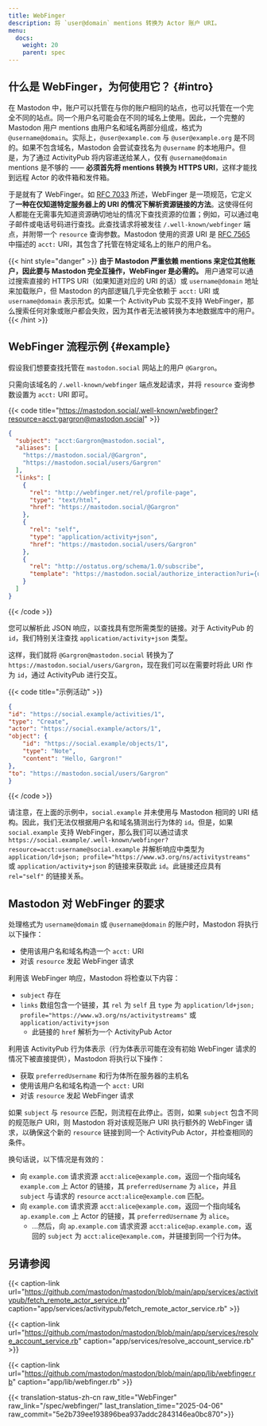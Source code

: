 ```yaml
---
title: WebFinger
description: 将 `user@domain` mentions 转换为 Actor 账户 URI。
menu:
  docs:
    weight: 20
    parent: spec
---
```


## 什么是 WebFinger，为何使用它？ {#intro}

在 Mastodon 中，账户可以托管在与你的账户相同的站点，也可以托管在一个完全不同的站点。同一个用户名可能会在不同的域名上使用。因此，一个完整的 Mastodon 用户 mentions 由用户名和域名两部分组成，格式为 `@username@domain`。实际上，`@user@example.com` 与 `@user@example.org` 是不同的。如果不包含域名，Mastodon 会尝试查找名为 `@username` 的本地用户。但是，为了通过 ActivityPub 将内容递送给某人，仅有 `@username@domain` mentions 是不够的 —— **必须首先将 mentions 转换为 HTTPS URI**，这样才能找到远程 Actor 的收件箱和发件箱。

于是就有了 WebFinger。如 [RFC 7033](https://tools.ietf.org/html/rfc7033) 所述，WebFinger 是一项规范，它定义了**一种在仅知道特定服务器上的 URI 的情况下解析资源链接的方法**。这使得任何人都能在无需事先知道资源确切地址的情况下查找资源的位置；例如，可以通过电子邮件或电话号码进行查找。此查找请求将被发往 `/.well-known/webfinger` 端点，并附带一个 `resource` 查询参数。Mastodon 使用的资源 URI 是 [RFC 7565](https://tools.ietf.org/html/rfc7565) 中描述的 `acct:` URI，其包含了托管在特定域名上的账户的用户名。

{{< hint style="danger" >}}
**由于 Mastodon 严重依赖 mentions 来定位其他账户，因此要与 Mastodon 完全互操作，WebFinger 是必需的。** 用户通常可以通过搜索直接的 HTTPS URI（如果知道对应的 URI 的话）或 `username@domain` 地址来加载账户，但 Mastodon 的内部逻辑几乎完全依赖于 `acct:` URI 或 `username@domain` 表示形式。如果一个 ActivityPub 实现不支持 WebFinger，那么搜索任何对象或账户都会失败，因为其作者无法被转换为本地数据库中的用户。
{{< /hint >}}

## WebFinger 流程示例 {#example}

假设我们想要查找托管在 `mastodon.social` 网站上的用户 `@Gargron`。

只需向该域名的 `/.well-known/webfinger` 端点发起请求，并将 `resource` 查询参数设置为 `acct:` URI 即可。

{{< code title="https://mastodon.social/.well-known/webfinger?resource=acct:gargron@mastodon.social" >}}
```json
{
  "subject": "acct:Gargron@mastodon.social",
  "aliases": [
    "https://mastodon.social/@Gargron",
    "https://mastodon.social/users/Gargron"
  ],
  "links": [
    {
      "rel": "http://webfinger.net/rel/profile-page",
      "type": "text/html",
      "href": "https://mastodon.social/@Gargron"
    },
    {
      "rel": "self",
      "type": "application/activity+json",
      "href": "https://mastodon.social/users/Gargron"
    },
    {
      "rel": "http://ostatus.org/schema/1.0/subscribe",
      "template": "https://mastodon.social/authorize_interaction?uri={uri}"
    }
  ]
}
```
{{< /code >}}

您可以解析此 JSON 响应，以查找具有您所需类型的链接。对于 ActivityPub 的 `id`，我们特别关注查找 `application/activity+json` 类型。

这样，我们就将 `@Gargron@mastodon.social` 转换为了 `https://mastodon.social/users/Gargron`，现在我们可以在需要时将此 URI 作为 `id`，通过 ActivityPub 进行交互。

{{< code title="示例活动" >}}
```json
{
"id": "https://social.example/activities/1",
"type": "Create",
"actor": "https://social.example/actors/1",
"object": {
    "id": "https://social.example/objects/1",
    "type": "Note",
    "content": "Hello, Gargron!"
},
"to": "https://mastodon.social/users/Gargron"
}
```
{{< /code >}}

请注意，在上面的示例中，`social.example` 并未使用与 Mastodon 相同的 URI 结构。因此，我们无法仅根据用户名和域名猜测出行为体的 `id`。但是，如果 `social.example` 支持 WebFinger，那么我们可以通过请求 `https://social.example/.well-known/webfinger?resource=acct:username@social.example` 并解析响应中类型为 `application/ld+json; profile="https://www.w3.org/ns/activitystreams"` 或 `application/activity+json` 的链接来获取此 `id`。此链接还应具有 `rel="self"` 的链接关系。

## Mastodon 对 WebFinger 的要求

处理格式为 `username@domain` 或 `@username@domain` 的账户时，Mastodon 将执行以下操作：

- 使用该用户名和域名构造一个 `acct:` URI
- 对该 `resource` 发起 WebFinger 请求

利用该 WebFinger 响应，Mastodon 将检查以下内容：

- `subject` 存在
- `links` 数组包含一个链接，其 `rel` 为 `self` 且 `type` 为 `application/ld+json; profile="https://www.w3.org/ns/activitystreams"` 或 `application/activity+json`
  - 此链接的 `href` 解析为一个 ActivityPub Actor

利用该 ActivityPub 行为体表示（行为体表示可能在没有初始 WebFinger 请求的情况下被直接提供），Mastodon 将执行以下操作：

- 获取 `preferredUsername` 和行为体所在服务器的主机名
- 使用该用户名和域名构造一个 `acct:` URI
- 对该 `resource` 发起 WebFinger 请求

如果 `subject` 与 `resource` 匹配，则流程在此停止。否则，如果 `subject` 包含不同的规范账户 URI，则 Mastodon 将对该规范账户 URI 执行额外的 WebFinger 请求，以确保这个新的 `resource` 链接到同一个 ActivityPub Actor，并检查相同的条件。

换句话说，以下情况是有效的：

- 向 `example.com` 请求资源 `acct:alice@example.com`，返回一个指向域名 `example.com` 上 Actor 的链接，其 `preferredUsername` 为 `alice`，并且 `subject` 与请求的 `resource` `acct:alice@example.com` 匹配。
- 向 `example.com` 请求资源 `acct:alice@example.com`，返回一个指向域名 `ap.example.com` 上 Actor 的链接，其 `preferredUsername` 为 `alice`。
  - ...然后，向 `ap.example.com` 请求资源 `acct:alice@ap.example.com`，返回的 `subject` 为 `acct:alice@example.com`，并链接到同一个行为体。

## 另请参阅

{{< caption-link url="https://github.com/mastodon/mastodon/blob/main/app/services/activitypub/fetch_remote_actor_service.rb" caption="app/services/activitypub/fetch_remote_actor_service.rb" >}}

{{< caption-link url="https://github.com/mastodon/mastodon/blob/main/app/services/resolve_account_service.rb" caption="app/services/resolve_account_service.rb" >}}

{{< caption-link url="https://github.com/mastodon/mastodon/blob/main/app/lib/webfinger.rb" caption="app/lib/webfinger.rb" >}}

{{< translation-status-zh-cn raw_title="WebFinger" raw_link="/spec/webfinger/" last_translation_time="2025-04-06" raw_commit="5e2b739ee193896bea937addc2843146ea0bc870">}}

